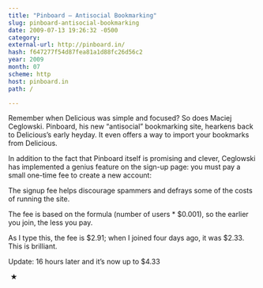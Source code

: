 ```yaml
---
title: "Pinboard — Antisocial Bookmarking"
slug: pinboard-antisocial-bookmarking
date: 2009-07-13 19:26:32 -0500
category: 
external-url: http://pinboard.in/
hash: f647277f54d87fea81a1d88fc26d56c2
year: 2009
month: 07
scheme: http
host: pinboard.in
path: /

---
```


Remember when Delicious was simple and focused? So does Maciej Ceglowski. Pinboard, his new “antisocial” bookmarking site, hearkens back to Delicious’s early heyday. It even offers a way to import your bookmarks from Delicious.


In addition to the fact that Pinboard itself is promising and clever, Ceglowski has implemented a genius feature on the sign-up page: you must pay a small one-time fee to create a new account:



  The signup fee helps discourage spammers and defrays some of the
  costs of running the site.

  
  The fee is based on the formula (number of users * $0.001), so the
  earlier you join, the less you pay.



As I type this, the fee is $2.91; when I joined four days ago, it was $2.33. This is brilliant.


Update: 16 hours later and it’s now up to $4.33



 ★ 


